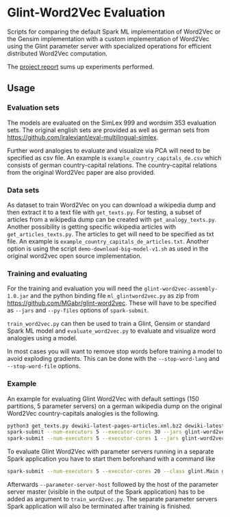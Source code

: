 # Glint-Word2Vec Evaluation

Scripts for comparing the default Spark ML implementation of Word2Vec or the Gensim implementation
with a custom implementation of Word2Vec using the Glint parameter server with specialized 
operations for efficient distributed Word2Vec computation.

The [project report](https://github.com/MGabr/evaluate-glint-word2vec/blob/master/project_report.pdf) sums up experiments performed.

## Usage

### Evaluation sets

The models are evaluated on the SimLex 999 and wordsim 353 evaluation sets.
The original english sets are provided as well as german sets from 
https://github.com/iraleviant/eval-multilingual-simlex.

Further word analogies to evaluate and visualize via PCA will need to be specified as csv file. 
An example is ``example_country_capitals_de.csv`` which consists of german country-capital 
relations. The country-capital relations from the original Word2Vec paper are also provided.

### Data sets

As dataset to train Word2Vec on you can download a wikipedia dump and then extract it 
to a text file with ``get_texts.py``. For testing, a subset of articles from a wikipedia 
dump can be created with ``get_analogy_texts.py``. Another possibility is getting 
specific wikipedia articles with ``get_articles_texts.py``. The articles to get will need
to be specified as txt file. An example is ``example_country_capitals_de_articles.txt``.
Another option is using the script ``demo-download-big-model-v1.sh`` as used in the original
word2vec open source implementation.

### Training and evaluating

For the training and evaluation you will need the ``glint-word2vec-assembly-1.0.jar`` 
and the python binding file ``ml_glintword2vec.py`` as zip from 
https://github.com/MGabr/glint-word2vec. These will have to be specified as ``--jars`` 
and ``--py-files`` options of ``spark-submit``.

``train_word2vec.py`` can then be used to train a Glint, Gensim or standard Spark ML model and 
``evaluate_word2vec.py`` to evaluate and visualize word analogies using a model.

In most cases you will want to remove stop words before training a model to avoid 
exploding gradients. This can be done with the ``--stop-word-lang`` and 
``--stop-word-file`` options.

### Example

An example for evaluating Glint Word2Vec with default settings (150 partitions, 5 parameter servers)
on a german wikipedia dump on the original Word2Vec country-capitals analogies is the following.

```bash
python3 get_texts.py dewiki-latest-pages-articles.xml.bz2 dewiki-latest-pages-articles.txt
spark-submit --num-executors 5 --executor-cores 30 --jars glint-word2vec-assembly-1.0.jar --py-files ml_glintword2vec.zip train_word2vec.py dewiki-latest-pages-articles.txt dewiki-latest-pages-articles.model glint --stop-word-lang de --stop-word-file stopwords/dewiki.txt
spark-submit --num-executors 5 --executor-cores 1 --jars glint-word2vec-assembly-1.0.jar --py-files ml_glintword2vec.zip evaluate_word2vec.py evaluation/country_capitals_de.csv de dewiki-latest-pages-articles.model glint country_capitals_de.png
```

To evaluate Glint Word2Vec with parameter servers running in a separate Spark application you have to 
start them beforehand with a command like

```bash
spark-submit --num-executors 5 --executor-cores 20 --class glint.Main glint-word2vec-assembly-1.0.jar spark
```

Afterwards ``--parameter-server-host`` followed by the host of the parameter server master 
(visible in the output of the Spark application) has to be added as argument to ``train_word2vec.py``.
The separate parameter servers Spark application will also be terminated after training is finished.